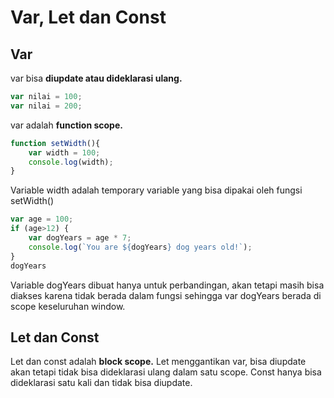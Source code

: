 # Var, Let dan Const

## Var
var bisa **diupdate atau dideklarasi ulang.**
```javascript
var nilai = 100;
var nilai = 200;
```

var adalah **function scope.**
```javascript
function setWidth(){
    var width = 100;
    console.log(width);           
}
```

Variable width adalah temporary variable yang bisa dipakai oleh fungsi setWidth()
```javascript
var age = 100;
if (age>12) {
    var dogYears = age * 7;
    console.log(`You are ${dogYears} dog years old!`);
}
dogYears
```
Variable dogYears dibuat hanya untuk perbandingan, akan tetapi masih bisa diakses karena tidak berada dalam fungsi sehingga var dogYears berada di scope keseluruhan window.

## Let dan Const
Let dan const adalah **block scope.**
Let menggantikan var, bisa diupdate akan tetapi tidak bisa dideklarasi ulang dalam satu scope.
Const hanya bisa dideklarasi satu kali dan tidak bisa diupdate.